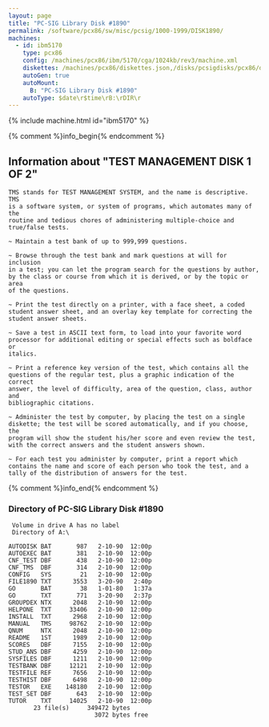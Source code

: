 ```yaml
---
layout: page
title: "PC-SIG Library Disk #1890"
permalink: /software/pcx86/sw/misc/pcsig/1000-1999/DISK1890/
machines:
  - id: ibm5170
    type: pcx86
    config: /machines/pcx86/ibm/5170/cga/1024kb/rev3/machine.xml
    diskettes: /machines/pcx86/diskettes.json,/disks/pcsigdisks/pcx86/diskettes.json
    autoGen: true
    autoMount:
      B: "PC-SIG Library Disk #1890"
    autoType: $date\r$time\rB:\rDIR\r
---
```


{% include machine.html id="ibm5170" %}

{% comment %}info_begin{% endcomment %}

## Information about "TEST MANAGEMENT  DISK 1 OF 2"

    TMS stands for TEST MANAGEMENT SYSTEM, and the name is descriptive.  TMS
    is a software system, or system of programs, which automates many of the
    routine and tedious chores of administering multiple-choice and
    true/false tests.
    
    ~ Maintain a test bank of up to 999,999 questions.
    
    ~ Browse through the test bank and mark questions at will for inclusion
    in a test; you can let the program search for the questions by author,
    by the class or course from which it is derived, or by the topic or area
    of the questions.
    
    ~ Print the test directly on a printer, with a face sheet, a coded
    student answer sheet, and an overlay key template for correcting the
    student answer sheets.
    
    ~ Save a test in ASCII text form, to load into your favorite word
    processor for additional editing or special effects such as boldface or
    italics.
    
    ~ Print a reference key version of the test, which contains all the
    questions of the regular test, plus a graphic indication of the correct
    answer, the level of difficulty, area of the question, class, author and
    bibliographic citations.
    
    ~ Administer the test by computer, by placing the test on a single
    diskette; the test will be scored automatically, and if you choose, the
    program will show the student his/her score and even review the test,
    with the correct answers and the student answers shown.
    
    ~ For each test you administer by computer, print a report which
    contains the name and score of each person who took the test, and a
    tally of the distribution of answers for the test.
{% comment %}info_end{% endcomment %}


### Directory of PC-SIG Library Disk #1890

     Volume in drive A has no label
     Directory of A:\

    AUTODISK BAT       987   2-10-90  12:00p
    AUTOEXEC BAT       381   2-10-90  12:00p
    CNF_TEST DBF       438   2-10-90  12:00p
    CNF_TMS  DBF       314   2-10-90  12:00p
    CONFIG   SYS        21   2-10-90  12:00p
    FILE1890 TXT      3553   3-20-90   2:40p
    GO       BAT        38   1-01-80   1:37a
    GO       TXT       771   3-20-90   2:37p
    GROUPDEX NTX      2048   2-10-90  12:00p
    HELPONE  TXT     33406   2-10-90  12:00p
    INSTALL  TXT      2968   2-10-90  12:00p
    MANUAL   TMS     98762   2-10-90  12:00p
    QNUM     NTX      2048   2-10-90  12:00p
    README   1ST      1989   2-10-90  12:00p
    SCORES   DBF      7155   2-10-90  12:00p
    STUD_ANS DBF      4259   2-10-90  12:00p
    SYSFILES DBF      1211   2-10-90  12:00p
    TESTBANK DBF     12121   2-10-90  12:00p
    TESTFILE REF      7656   2-10-90  12:00p
    TESTHIST DBF      6498   2-10-90  12:00p
    TESTOR   EXE    148180   2-10-90  12:00p
    TEST_SET DBF       643   2-10-90  12:00p
    TUTOR    TXT     14025   2-10-90  12:00p
           23 file(s)     349472 bytes
                            3072 bytes free
